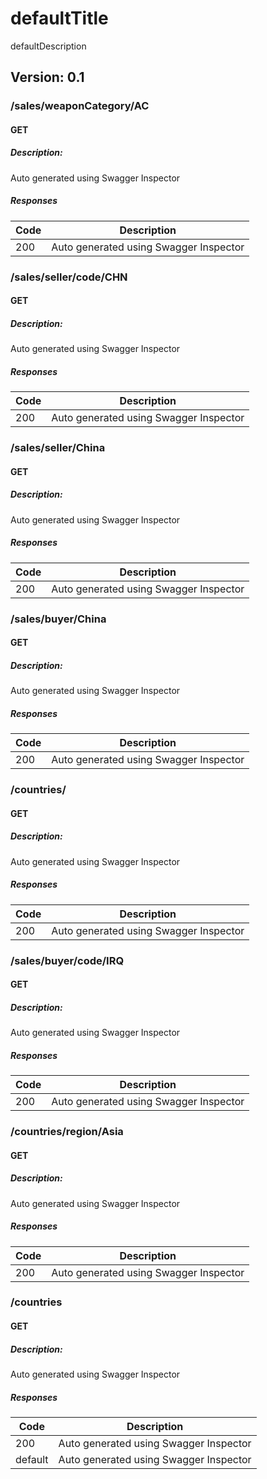 # defaultTitle
defaultDescription

## Version: 0.1

### /sales/weaponCategory/AC

#### GET
##### Description:

Auto generated using Swagger Inspector

##### Responses

| Code | Description |
| ---- | ----------- |
| 200 | Auto generated using Swagger Inspector |

### /sales/seller/code/CHN

#### GET
##### Description:

Auto generated using Swagger Inspector

##### Responses

| Code | Description |
| ---- | ----------- |
| 200 | Auto generated using Swagger Inspector |

### /sales/seller/China

#### GET
##### Description:

Auto generated using Swagger Inspector

##### Responses

| Code | Description |
| ---- | ----------- |
| 200 | Auto generated using Swagger Inspector |

### /sales/buyer/China

#### GET
##### Description:

Auto generated using Swagger Inspector

##### Responses

| Code | Description |
| ---- | ----------- |
| 200 | Auto generated using Swagger Inspector |

### /countries/

#### GET
##### Description:

Auto generated using Swagger Inspector

##### Responses

| Code | Description |
| ---- | ----------- |
| 200 | Auto generated using Swagger Inspector |

### /sales/buyer/code/IRQ

#### GET
##### Description:

Auto generated using Swagger Inspector

##### Responses

| Code | Description |
| ---- | ----------- |
| 200 | Auto generated using Swagger Inspector |

### /countries/region/Asia

#### GET
##### Description:

Auto generated using Swagger Inspector

##### Responses

| Code | Description |
| ---- | ----------- |
| 200 | Auto generated using Swagger Inspector |

### /countries

#### GET
##### Description:

Auto generated using Swagger Inspector

##### Responses

| Code | Description |
| ---- | ----------- |
| 200 | Auto generated using Swagger Inspector |
| default | Auto generated using Swagger Inspector |
